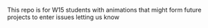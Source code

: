 This repo is for W15 students with animations that might form future projects to enter issues letting us know
